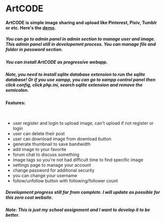 
<h1>ArtCODE</h1>

<h4>ArtCODE is simple image sharing and upload like Pinterest, Pixiv, Tumblr or etc. Here's the <a href="https://test-artcode.artworldjp.repl.co/" target="_blank">demo</a>.</h4>

<h5>You can go to admin panel in admin section to manage user and image. This admin panel still in developemnt process. You can manage file and folder in password section.</h5>

<h5>You can install ArtCODE as progressive webapp.</h5>

<h5>Note, you need to install sqlite database extension to run the sqlite database! Or if you use xampp, you can go to xampp control panel then click config, click php.ini, search sqlite extension and remove the semicolon.</h5>

<h4>Features:</h4>
<br>
<ul>
<li>user register and login to upload image, can't upload if not register or login</li>
<li>user can delete their post</li>
<li>user can download image from download button</li>
<li>generate thumbnail to save bandwidth</li>
<li>add image to your favorite</li>
<li>forum chat to discuss something</li>
<li>image tags so you're not had difficult time to find specific image</li>
<li>settings page to manage your account</li>
<li>change password for additional security</li>
<li>you can change your username</li>
<li>follow/unfollow button with following/follower count</li>
</ul>

<h5>Development progress still far from complete. I will update as possible for this zero cost website.</h5>
<h5>Note: This is just my school assignment and I want to develop it to be better.</h5>
